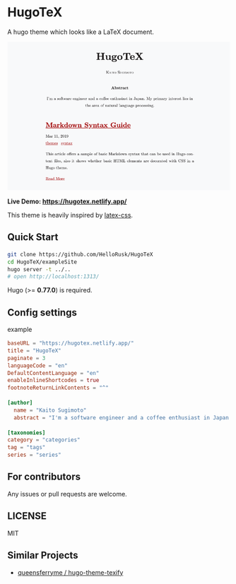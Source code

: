 # HugoTeX

A hugo theme which looks like a LaTeX document.

![screenshot](images/tn.png)

**Live Demo: https://hugotex.netlify.app/**

This theme is heavily inspired by [latex-css](https://github.com.cnpmjs.org/vincentdoerig/latex-css).

## Quick Start

```bash
git clone https://github.com/HelloRusk/HugoTeX
cd HugoTeX/exampleSite
hugo server -t ../..
# open http://localhost:1313/
```

Hugo (>= **0.77.0**) is required.

## Config settings

example

```toml
baseURL = "https://hugotex.netlify.app/"
title = "HugoTeX"
paginate = 3
languageCode = "en"
DefaultContentLanguage = "en"
enableInlineShortcodes = true
footnoteReturnLinkContents = "^"

[author]
  name = "Kaito Sugimoto"
  abstract = "I'm a software engineer and a coffee enthusiast in Japan. My primary interest lies in the area of natural language processing."

[taxonomies]
category = "categories"
tag = "tags"
series = "series"
```

## For contributors

Any issues or pull requests are welcome.

## LICENSE

MIT

## Similar Projects

- [queensferryme / hugo-theme-texify](https://github.com/queensferryme/hugo-theme-texify/)

